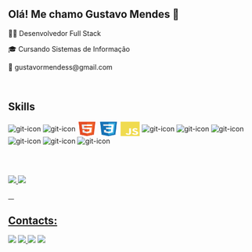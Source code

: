 ## Olá! Me chamo Gustavo Mendes 👋

<p>👨‍💻 Desenvolvedor Full Stack</p>
<p>🎓 Cursando Sistemas de Informação </p>
<p>📩 gustavormendess@gmail.com</p>
 
 &nbsp;

## Skills

<div style="display: inline_block">
<img align="center" alt="git-icon" height="30" width="40" src="https://www.svgrepo.com/show/452210/git.svg">
 <img align="center" alt="git-icon" height="30" width="40" src="https://www.svgrepo.com/show/452202/figma.svg">
 <img align="center" alt="html-icon" height="30" width="40" src="https://raw.githubusercontent.com/devicons/devicon/master/icons/html5/html5-original.svg">
  <img align="center" alt="css-icon" height="30" width="40" src="https://raw.githubusercontent.com/devicons/devicon/master/icons/css3/css3-original.svg">
  <img align="center" alt="javascript-icon" height="30" width="40" src="https://raw.githubusercontent.com/devicons/devicon/master/icons/javascript/javascript-plain.svg">
  <img align="center" alt="git-icon" height="30" width="40" src="https://raw.githubusercontent.com/jmnote/z-icons/master/svg/cpp.svg">
 <img align="center" alt="git-icon" height="30" width="40" src="https://www.svgrepo.com/show/374144/typescript.svg">
<img align="center" alt="git-icon" height="30" width="40" src="https://www.svgrepo.com/show/452075/node-js.svg">
<img align="center" alt="git-icon" height="30" width="40" src="https://www.svgrepo.com/show/452234/java.svg">
  <img align="center" alt="git-icon" height="30" width="40" src="https://www.svgrepo.com/show/452092/react.svg">
 <img align="center" alt="git-icon" height="30" width="40" src="https://www.svgrepo.com/show/521299/next-16.svg">
  
 
</div><br>

&nbsp;

<div>
  <a href="https://github.com/GustavoRMendes">
  <img height="180em" src="https://github-readme-stats.vercel.app/api?username=GustavoRMendes&show_icons=true&theme=dracula&include_all_commits=true&count_private=true"/>
  <img height="180em" src="https://github-readme-stats.vercel.app/api/top-langs/?username=GustavoRMendes&layout=compact&langs_count=7&theme=dracula"/>
</div>


&nbsp;
&nbsp;

## Contacts:

<div> 
<a href="https://wa.me/554792442004?text=Olá%20Gustavo!%20Vim%20do%20seu%20portifólio." target="_blank"><img src="https://img.shields.io/badge/WhatsApp-25D366?style=for-the-badge&logo=whatsapp&logoColor=white"></img></a>
<a href="https://www.instagram.com/gustavormendess_dev" target="_blank"><img src="https://img.shields.io/badge/-Instagram-%23E4405F?style=for-the-badge&logo=instagram&logoColor=white">
</a>
<a href="mailto:gustavormendess@gmail.com" target="_blank"> <img src="https://img.shields.io/badge/-Gmail-%23333?style=for-the-badge&logo=gmail&logoColor=white"></a>
<a href="https://www.linkedin.com/in/gustavormendess" target="_blank"><img src="https://img.shields.io/badge/-LinkedIn-%230077B5?style=for-the-badge&logo=linkedin&logoColor=white"></a> 
</div>&nbsp;&nbsp;
 



  
